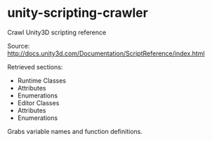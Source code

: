 unity-scripting-crawler
=======================

Crawl Unity3D scripting reference

Source: http://docs.unity3d.com/Documentation/ScriptReference/index.html

Retrieved sections:
* Runtime Classes
 * Attributes
 * Enumerations
* Editor Classes
 * Attributes
 * Enumerations

 Grabs variable names and function definitions.